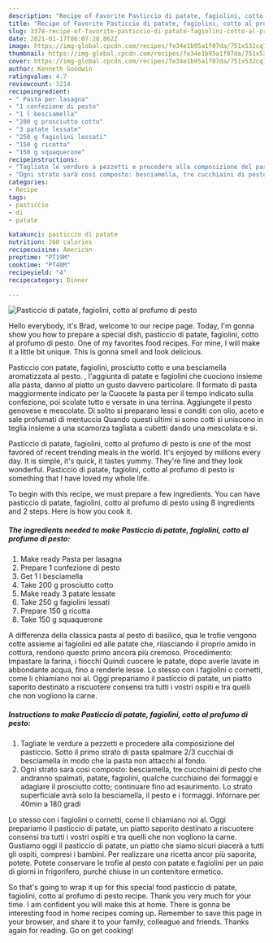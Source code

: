 ```yaml
---
description: "Recipe of Favorite Pasticcio di patate, fagiolini, cotto al profumo di pesto"
title: "Recipe of Favorite Pasticcio di patate, fagiolini, cotto al profumo di pesto"
slug: 3378-recipe-of-favorite-pasticcio-di-patate-fagiolini-cotto-al-profumo-di-pesto
date: 2021-01-17T06:07:28.062Z
image: https://img-global.cpcdn.com/recipes/fe34e1b95a1f07da/751x532cq70/pasticcio-di-patate-fagiolini-cotto-al-profumo-di-pesto-recipe-main-photo.jpg
thumbnail: https://img-global.cpcdn.com/recipes/fe34e1b95a1f07da/751x532cq70/pasticcio-di-patate-fagiolini-cotto-al-profumo-di-pesto-recipe-main-photo.jpg
cover: https://img-global.cpcdn.com/recipes/fe34e1b95a1f07da/751x532cq70/pasticcio-di-patate-fagiolini-cotto-al-profumo-di-pesto-recipe-main-photo.jpg
author: Kenneth Goodwin
ratingvalue: 4.7
reviewcount: 3214
recipeingredient:
- " Pasta per lasagna"
- "1 confezione di pesto"
- "1 l besciamella"
- "200 g prosciutto cotto"
- "3 patate lessate"
- "250 g fagiolini lessati"
- "150 g ricotta"
- "150 g squaquerone"
recipeinstructions:
- "Tagliate le verdure a pezzetti e procedere alla composizione del pasticcio. Sotto il primo strato di pasta spalmare 2/3 cucchiai di besciamella in modo che la pasta non attacchi al fondo."
- "Ogni strato sarà così composto: besciamella, tre cucchiaini di pesto che andranno spalmati, patate, fagiolini, qualche cucchiaino dei formaggi e adagiare il prosciutto cotto; continuare fino ad esaurimento. Lo strato superficiale avrà solo la besciamella, il pesto e i formaggi. Infornare per 40min a 180 gradi"
categories:
- Recipe
tags:
- pasticcio
- di
- patate

katakunci: pasticcio di patate 
nutrition: 260 calories
recipecuisine: American
preptime: "PT19M"
cooktime: "PT40M"
recipeyield: "4"
recipecategory: Dinner

---
```



![Pasticcio di patate, fagiolini, cotto al profumo di pesto](https://img-global.cpcdn.com/recipes/fe34e1b95a1f07da/751x532cq70/pasticcio-di-patate-fagiolini-cotto-al-profumo-di-pesto-recipe-main-photo.jpg)

Hello everybody, it's Brad, welcome to our recipe page. Today, I'm gonna show you how to prepare a special dish, pasticcio di patate, fagiolini, cotto al profumo di pesto. One of my favorites food recipes. For mine, I will make it a little bit unique. This is gonna smell and look delicious.

Pasticcio con patate, fagiolini, prosciutto cotto e una besciamella aromatizzata al pesto. , l&#39;aggiunta di patate e fagiolini che cuociono insieme alla pasta, danno al piatto un gusto davvero particolare. Il formato di pasta maggiormente indicato per la Cuocete la pasta per il tempo indicato sulla confezione, poi scolate tutto e versate in una terrina. Aggiungete il pesto genovese e mescolate. Di solito si preparano lessi e conditi con olio, aceto e sale profumati di mentuccia Quando questi ultimi si sono cotti si uniscono in teglia insieme a una scamorza tagliata a cubetti dando una mescolata e si.

Pasticcio di patate, fagiolini, cotto al profumo di pesto is one of the most favored of recent trending meals in the world. It's enjoyed by millions every day. It is simple, it's quick, it tastes yummy. They're fine and they look wonderful. Pasticcio di patate, fagiolini, cotto al profumo di pesto is something that I have loved my whole life.


To begin with this recipe, we must prepare a few ingredients. You can have pasticcio di patate, fagiolini, cotto al profumo di pesto using 8 ingredients and 2 steps. Here is how you cook it.

<!--inarticleads1-->

##### The ingredients needed to make Pasticcio di patate, fagiolini, cotto al profumo di pesto:

1. Make ready  Pasta per lasagna
1. Prepare 1 confezione di pesto
1. Get 1 l besciamella
1. Take 200 g prosciutto cotto
1. Make ready 3 patate lessate
1. Take 250 g fagiolini lessati
1. Prepare 150 g ricotta
1. Take 150 g squaquerone


A differenza della classica pasta al pesto di basilico, qua le trofie vengono cotte assieme ai fagiolini ed alle patate che, rilasciando il proprio amido in cottura, rendono questo primo ancora più cremoso. Procedimento: Impastare la farina, i fiocchi Quindi cuocere le patate, dopo averle lavate in abbondante acqua, fino a renderle lesse. Lo stesso con i fagiolini o cornetti, come li chiamiano noi al. Oggi prepariamo il pasticcio di patate, un piatto saporito destinato a riscuotere consensi tra tutti i vostri ospiti e tra quelli che non vogliono la carne. 

<!--inarticleads2-->

##### Instructions to make Pasticcio di patate, fagiolini, cotto al profumo di pesto:

1. Tagliate le verdure a pezzetti e procedere alla composizione del pasticcio. Sotto il primo strato di pasta spalmare 2/3 cucchiai di besciamella in modo che la pasta non attacchi al fondo.
1. Ogni strato sarà così composto: besciamella, tre cucchiaini di pesto che andranno spalmati, patate, fagiolini, qualche cucchiaino dei formaggi e adagiare il prosciutto cotto; continuare fino ad esaurimento. Lo strato superficiale avrà solo la besciamella, il pesto e i formaggi. Infornare per 40min a 180 gradi


Lo stesso con i fagiolini o cornetti, come li chiamiano noi al. Oggi prepariamo il pasticcio di patate, un piatto saporito destinato a riscuotere consensi tra tutti i vostri ospiti e tra quelli che non vogliono la carne. Gustiamo oggi il pasticcio di patate, un piatto che siamo sicuri piacerà a tutti gli ospiti, compresi i bambini. Per realizzare una ricetta ancor più saporita, potete. Potete conservare le trofie al pesto con patate e fagiolini per un paio di giorni in frigorifero, purché chiuse in un contenitore ermetico. 

So that's going to wrap it up for this special food pasticcio di patate, fagiolini, cotto al profumo di pesto recipe. Thank you very much for your time. I am confident you will make this at home. There is gonna be interesting food in home recipes coming up. Remember to save this page in your browser, and share it to your family, colleague and friends. Thanks again for reading. Go on get cooking!
